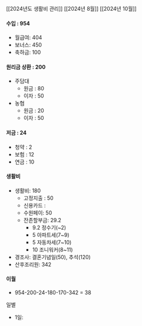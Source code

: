 [[2024년도 생활비 관리]]
[[2024년 8월]]
[[2024년 10월]]

#### 수입 : 954
- 월급여: 404
- 보너스: 450
- 축하금: 100

#### 원리금 상환 : 200
- 주담대 
	- 원금 : 80
	- 이자 : 50
- 농협 
	- 원금 : 20
	- 이자 : 50

#### 저금 : 24
- 청약 : 2
- 보험 : 12
- 연금 : 10

#### 생활비
- 생활비: 180
	- 고정지출 : 50
	- 신용카드 : 
	- 수원페이: 50
	- 잔존할부금: 29.2
		- 9.2 정수기(~2)
		- 5 아파트세(7~9)
		- 5 자동차세(7~10)
		- 10 조니워커(8~11)
- 경조사: 결혼기념일(50), 추석(120)
- 산후조리원: 342

#### 이월
- 954-200-24-180-170-342 = 38

일별
- 1일: 
